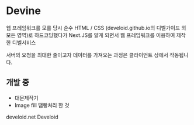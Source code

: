 # Devine
웹 프레임워크를 모를 당시 순수 HTML / CSS (develoid.github.io의 디벨가이드 외 모든 영역)로 하드코딩했다가 Next.JS를 알게 되면서 웹 프레임워크를 이용하여 제작한 디벨서비스

서버의 요청을 최대한 줄이고자 데이터를 가져오는 과정은 클라이언트 상에서 작동됩니다.


## 개발 중

- 대문제작기
- Image fill 땜빵처리 한 것

develoid.net
Develoid
